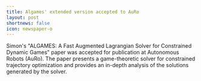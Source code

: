 ```yaml
---
title: Algames' extended version accepted to AuRo 
layout: post
shortnews: false
icon: newspaper-o
---
```


Simon's "ALGAMES: A Fast Augmented Lagrangian Solver for Constrained Dynamic Games" paper was accepted for publication at Autonomous Robots (AuRo). The paper presents a game-theoretic solver for constrained trajectory optimization and provides an in-depth analysis of the solutions generated by the solver.
